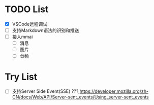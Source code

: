 # TODO List
- [x] VSCode远程调试
- [ ] 支持Markdown语法的识别和推送
- [ ] 接入mmai
    - [ ] 消息
    - [ ] 图片
    - [ ] 音频

# Try List
- [ ] 支持Server Side Event(SSE) ???,https://developer.mozilla.org/zh-CN/docs/Web/API/Server-sent_events/Using_server-sent_events